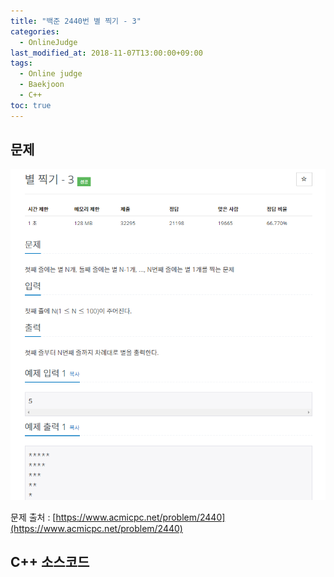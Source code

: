```yaml
---
title: "백준 2440번 별 찍기 - 3"
categories: 
  - OnlineJudge
last_modified_at: 2018-11-07T13:00:00+09:00
tags: 
  - Online judge
  - Baekjoon
  - C++
toc: true
---
```


## 문제

![2439](https://github.com/lesslate/lesslate.github.io/blob/master/assets/img/OnlineJudge/2440.png?raw=true)

문제 출처 : [https://www.acmicpc.net/problem/2440](https://www.acmicpc.net/problem/2440)



## C++ 소스코드

<script src="https://gist.github.com/lesslate/c8bd2faf9f8dc944082a968a4ff4ccc4.js"></script>